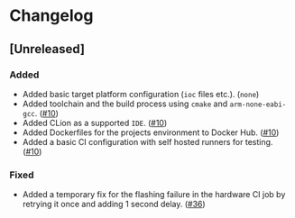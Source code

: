 <!--Markdownlint Rules-->
<!-- markdownlint-disable no-duplicate-header-->

# Changelog

## [Unreleased]

### Added

- Added basic target platform configuration (`ioc` files etc.). (`none`)
- Added toolchain and the build process using `cmake` and `arm-none-eabi-gcc`. ([#10](https://github.com/Aerospace-ASP/Firmware/pull/10))
- Added CLion as a supported `IDE`. ([#10](https://github.com/Aerospace-ASP/Firmware/pull/10))
- Added Dockerfiles for the projects environment to Docker Hub. ([#10](https://github.com/Aerospace-ASP/Firmware/pull/10))
- Added a basic CI configuration with self hosted runners for testing. ([#10](https://github.com/Aerospace-ASP/Firmware/pull/10))

### Fixed

- Added a temporary fix for the flashing failure in the hardware CI job by retrying it once and adding 1 second delay. ([#36](https://github.com/Aerospace-ASP/Firmware/issues/36))
